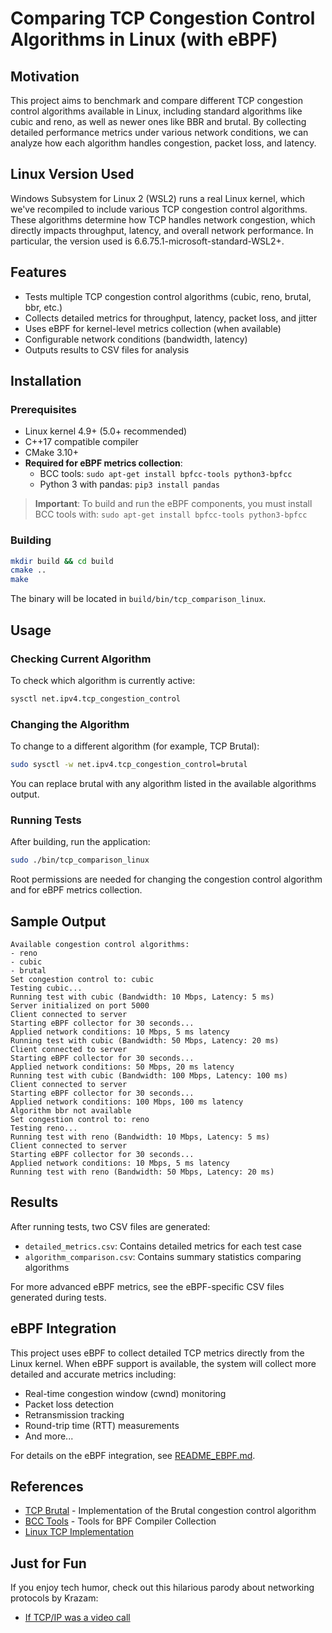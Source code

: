 # Comparing TCP Congestion Control Algorithms in Linux (with eBPF)

## Motivation

This project aims to benchmark and compare different TCP congestion control algorithms available in Linux, including standard algorithms like cubic and reno, as well as newer ones like BBR and brutal. By collecting detailed performance metrics under various network conditions, we can analyze how each algorithm handles congestion, packet loss, and latency.

## Linux Version Used

Windows Subsystem for Linux 2 (WSL2) runs a real Linux kernel, which we've recompiled to include various 
TCP congestion control algorithms. These algorithms determine how TCP handles network congestion, which directly
impacts throughput, latency, and overall network performance. In particular, the version used is
6.6.75.1-microsoft-standard-WSL2+.

## Features

- Tests multiple TCP congestion control algorithms (cubic, reno, brutal, bbr, etc.)
- Collects detailed metrics for throughput, latency, packet loss, and jitter
- Uses eBPF for kernel-level metrics collection (when available)
- Configurable network conditions (bandwidth, latency)
- Outputs results to CSV files for analysis

## Installation

### Prerequisites

- Linux kernel 4.9+ (5.0+ recommended)
- C++17 compatible compiler
- CMake 3.10+
- **Required for eBPF metrics collection**:
  - BCC tools: `sudo apt-get install bpfcc-tools python3-bpfcc`
  - Python 3 with pandas: `pip3 install pandas`

> **Important**: To build and run the eBPF components, you must install BCC tools with: `sudo apt-get install bpfcc-tools python3-bpfcc`

### Building

```bash
mkdir build && cd build
cmake ..
make
```

The binary will be located in `build/bin/tcp_comparison_linux`.

## Usage

### Checking Current Algorithm

To check which algorithm is currently active:

```bash
sysctl net.ipv4.tcp_congestion_control
```

### Changing the Algorithm

To change to a different algorithm (for example, TCP Brutal):

```bash
sudo sysctl -w net.ipv4.tcp_congestion_control=brutal
```

You can replace brutal with any algorithm listed in the available algorithms output.

### Running Tests

After building, run the application:

```bash
sudo ./bin/tcp_comparison_linux
```

Root permissions are needed for changing the congestion control algorithm and for eBPF metrics collection.

## Sample Output

```
Available congestion control algorithms:
- reno
- cubic
- brutal
Set congestion control to: cubic
Testing cubic...
Running test with cubic (Bandwidth: 10 Mbps, Latency: 5 ms)
Server initialized on port 5000
Client connected to server
Starting eBPF collector for 30 seconds...
Applied network conditions: 10 Mbps, 5 ms latency
Running test with cubic (Bandwidth: 50 Mbps, Latency: 20 ms)
Client connected to server
Starting eBPF collector for 30 seconds...
Applied network conditions: 50 Mbps, 20 ms latency
Running test with cubic (Bandwidth: 100 Mbps, Latency: 100 ms)
Client connected to server
Starting eBPF collector for 30 seconds...
Applied network conditions: 100 Mbps, 100 ms latency
Algorithm bbr not available
Set congestion control to: reno
Testing reno...
Running test with reno (Bandwidth: 10 Mbps, Latency: 5 ms)
Client connected to server
Starting eBPF collector for 30 seconds...
Applied network conditions: 10 Mbps, 5 ms latency
Running test with reno (Bandwidth: 50 Mbps, Latency: 20 ms)
```

## Results

After running tests, two CSV files are generated:
- `detailed_metrics.csv`: Contains detailed metrics for each test case
- `algorithm_comparison.csv`: Contains summary statistics comparing algorithms

For more advanced eBPF metrics, see the eBPF-specific CSV files generated during tests.

## eBPF Integration

This project uses eBPF to collect detailed TCP metrics directly from the Linux kernel. When eBPF support is available, the system will collect more detailed and accurate metrics including:

- Real-time congestion window (cwnd) monitoring
- Packet loss detection
- Retransmission tracking
- Round-trip time (RTT) measurements
- And more...

For details on the eBPF integration, see [README_EBPF.md](src/README_EBPF.md).

## References

- [TCP Brutal](https://github.com/apernet/tcp-brutal) - Implementation of the Brutal congestion control algorithm
- [BCC Tools](https://github.com/iovisor/bcc) - Tools for BPF Compiler Collection
- [Linux TCP Implementation](https://github.com/torvalds/linux/tree/master/net/ipv4)

## Just for Fun

If you enjoy tech humor, check out this hilarious parody about networking protocols by Krazam:
- [If TCP/IP was a video call](https://www.youtube.com/watch?v=NAkAMDeo_NM)
